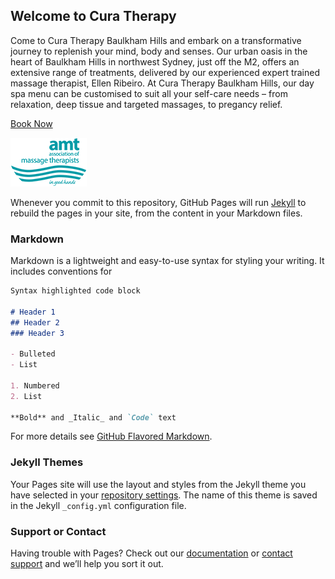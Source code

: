 ## Welcome to Cura Therapy

Come to Cura Therapy Baulkham Hills and embark on a transformative journey to replenish your mind, body and senses. Our urban oasis in the heart of Baulkham Hills in northwest Sydney, just off the M2, offers an extensive range of treatments, delivered by our experienced expert trained massage therapist, Ellen Ribeiro. At Cura Therapy Baulkham Hills, our day spa menu can be customised to suit all your self-care needs – from relaxation, deep tissue and targeted massages, to pregancy relief.

[Book Now](https://squareup.com/appointments/book/svcrrzmr2kv4gi/LG09BH2D0Z83P/start)

![AMT Approved](amt_logo.png)

Whenever you commit to this repository, GitHub Pages will run [Jekyll](https://jekyllrb.com/) to rebuild the pages in your site, from the content in your Markdown files.

### Markdown

Markdown is a lightweight and easy-to-use syntax for styling your writing. It includes conventions for

```markdown
Syntax highlighted code block

# Header 1
## Header 2
### Header 3

- Bulleted
- List

1. Numbered
2. List

**Bold** and _Italic_ and `Code` text

```

For more details see [GitHub Flavored Markdown](https://guides.github.com/features/mastering-markdown/).

### Jekyll Themes

Your Pages site will use the layout and styles from the Jekyll theme you have selected in your [repository settings](https://github.com/curatherapytech/curatherapytech.github.io/settings). The name of this theme is saved in the Jekyll `_config.yml` configuration file.

### Support or Contact

Having trouble with Pages? Check out our [documentation](https://docs.github.com/categories/github-pages-basics/) or [contact support](https://support.github.com/contact) and we’ll help you sort it out.
